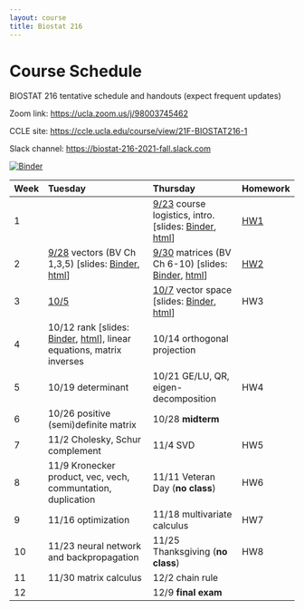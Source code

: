 ```yaml
---
layout: course
title: Biostat 216
---
```


# Course Schedule

BIOSTAT 216 tentative schedule and handouts (expect frequent updates)

Zoom link: <https://ucla.zoom.us/j/98003745462>

CCLE site: <https://ccle.ucla.edu/course/view/21F-BIOSTAT216-1>

Slack channel: <https://biostat-216-2021-fall.slack.com>

[![Binder](https://mybinder.org/badge_logo.svg)](https://mybinder.org/v2/gh/ucla-biostat216-2021fall/ucla-biostat216-2021fall.github.io/main)

| Week | Tuesday | Thursday | Homework |
|:-----------|:------------|:------------|:------------|
| 1 | | [9/23](https://ucla-biostat216-2021fall.github.io/biostat216fall2021/2021/09/23/week1.html) course logistics, intro. \[slides: [Binder](https://mybinder.org/v2/gh/ucla-biostat216-2021fall/ucla-biostat216-2021fall.github.io/main?filepath=slides%2F01-intro%2F01-intro.ipynb), [html](https://ucla-biostat216-2021fall.github.io/slides/01-intro/01-intro.html)\] | [HW1](https://ucla-biostat216-2021fall.github.io/hw/hw1/hw1.html) |  
| 2 | [9/28](https://ucla-biostat216-2021fall.github.io/biostat216fall2021/2021/09/28/week2-day1.html) vectors (BV Ch 1,3,5) \[slides: [Binder](https://mybinder.org/v2/gh/ucla-biostat216-2021fall/ucla-biostat216-2021fall.github.io/main?filepath=slides%2F02-vector%2F02-vector.ipynb), [html](https://ucla-biostat216-2021fall.github.io/slides/02-vector/02-vector.html)\] | [9/30](https://ucla-biostat216-2021fall.github.io/biostat216fall2021/2021/09/30/week2-day2.html) matrices (BV Ch 6-10) \[slides: [Binder](https://mybinder.org/v2/gh/ucla-biostat216-2021fall/ucla-biostat216-2021fall.github.io/main?filepath=slides%2F03-matrix%2F03-matrix.ipynb), [html](https://ucla-biostat216-2021fall.github.io/slides/03-matrix/03-matrix.html)\] | [HW2](https://ucla-biostat216-2021fall.github.io/hw/hw2/hw2.html) |  
| 3 | [10/5](https://ucla-biostat216-2021fall.github.io/biostat216fall2021/2021/10/05/week3-day1.html) | [10/7](https://ucla-biostat216-2021fall.github.io/biostat216fall2021/2021/10/07/week3-day2.html) vector space \[slides: [Binder](https://mybinder.org/v2/gh/ucla-biostat216-2021fall/ucla-biostat216-2021fall.github.io/main?filepath=slides%2F04-vecsp%2F04-vecsp.ipynb), [html](https://ucla-biostat216-2021fall.github.io/slides/04-vecsp/04-vecsp.html)\] | HW3 |  
| 4 | 10/12 rank \[slides: [Binder](https://mybinder.org/v2/gh/ucla-biostat216-2021fall/ucla-biostat216-2021fall.github.io/main?filepath=slides%2F05-rank%2F05-rank.ipynb), [html](https://ucla-biostat216-2021fall.github.io/slides/05-rank/05-rank.html)\], linear equations, matrix inverses | 10/14 orthogonal projection | |  
| 5 | 10/19 determinant | 10/21 GE/LU, QR, eigen-decomposition | HW4 |  
| 6 | 10/26 positive (semi)definite matrix | 10/28 **midterm** |   
| 7 | 11/2 Cholesky, Schur complement | 11/4 SVD | HW5 |  
| 8 | 11/9 Kronecker product, vec, vech, communtation, duplication | 11/11 Veteran Day (**no class**) | HW6 |   
| 9 | 11/16 optimization | 11/18 multivariate calculus | HW7 |   
| 10 | 11/23 neural network and backpropagation | 11/25 Thanksgiving (**no class**) | HW8 |  
| 11 | 11/30 matrix calculus | 12/2 chain rule | |   
| 12 | | 12/9 **final exam** | |   
